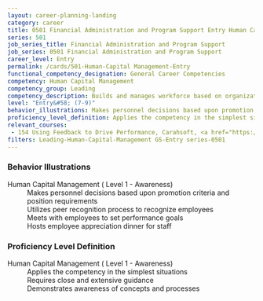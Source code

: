 ```yaml
---
layout: career-planning-landing
category: career
title: 0501 Financial Administration and Program Support Entry Human Capital Management
series: 501
job_series_title: Financial Administration and Program Support
job_series: 0501 Financial Administration and Program Support
career_level: Entry
permalink: /cards/501-Human-Capital Management-Entry
functional_competency_designation: General Career Competencies
competency: Human Capital Management
competency_group: Leading
competency_description: Builds and manages workforce based on organizational goals, budget considerations, and staffing needs; ensures that employees are appropriately recruited, selected, appraised, and rewarded; takes action to address performance problems; manages a multi-sector workforce and a variety of work situations
level: "Entry&#58; (7-9)"
behavior_illustrations: Makes personnel decisions based upon promotion criteria and position requirements ? Utilizes peer recognition process to recognize employees ? Meets with employees to set performance goals ? Hosts employee appreciation dinner for staff
proficiency_level_definition: Applies the competency in the simplest situations ? Requires close and extensive guidance ? Demonstrates awareness of concepts and processes
relevant_courses: 
 - 154 Using Feedback to Drive Performance, Carahsoft, <a href="https://www.linkedin.com/learning/using-feedback-to-drive-performance">https://www.linkedin.com/learning/using-feedback-to-drive-performance</a>
filters: Leading-Human-Capital-Management GS-Entry series-0501
---
```


<div class="desktop:grid-col-6 margin-y-205">
  <div class="border-top-05 bg-white padding-2 shadow-5 height-full members-hover border-1px border-gray-30 border-top-orange radius-lg">
    <h3>Behavior Illustrations</h3>
    <dl class="text-base"><dt>Human Capital Management ( Level 1 - Awareness)</dt><dd>Makes personnel decisions based upon promotion criteria and position requirements </dd><dd> Utilizes peer recognition process to recognize employees </dd><dd> Meets with employees to set performance goals </dd><dd> Hosts employee appreciation dinner for staff</dd></dl>
  </div>
</div>
<div class="desktop:grid-col-6 margin-y-205">
  <div class="border-top-05 bg-white padding-2 shadow-5 height-full members-hover border-1px border-gray-30 border-top-orange radius-lg">
    <h3>Proficiency Level Definition</h3>
    <dl class="text-base"><dt>Human Capital Management ( Level 1 - Awareness)</dt><dd>Applies the competency in the simplest situations </dd><dd> Requires close and extensive guidance </dd><dd> Demonstrates awareness of concepts and processes</dd></dl>
  </div>
</div>